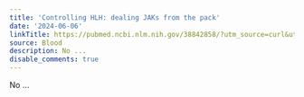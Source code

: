 ```yaml
---
title: 'Controlling HLH: dealing JAKs from the pack'
date: '2024-06-06'
linkTitle: https://pubmed.ncbi.nlm.nih.gov/38842858/?utm_source=curl&utm_medium=rss&utm_campaign=journals&utm_content=7603509&fc=None&ff=20240607181525&v=2.18.0.post9+e462414
source: Blood
description: No ...
disable_comments: true
---
```

No ...
